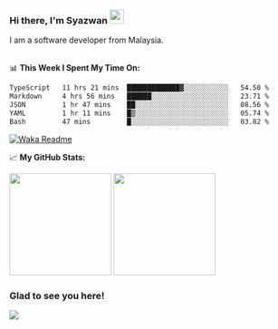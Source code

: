 ### Hi there, I'm Syazwan <img src="https://media.giphy.com/media/hvRJCLFzcasrR4ia7z/giphy.gif" width="25px">
I am a software developer from Malaysia.
<br/><br/>

📊 **This Week I Spent My Time On:**
<!--START_SECTION:waka-->

```txt
TypeScript   11 hrs 21 mins  █████████████▓░░░░░░░░░░░   54.50 %
Markdown     4 hrs 56 mins   ██████░░░░░░░░░░░░░░░░░░░   23.71 %
JSON         1 hr 47 mins    ██░░░░░░░░░░░░░░░░░░░░░░░   08.56 %
YAML         1 hr 11 mins    █▒░░░░░░░░░░░░░░░░░░░░░░░   05.74 %
Bash         47 mins         █░░░░░░░░░░░░░░░░░░░░░░░░   03.82 %
```

<!--END_SECTION:waka-->
[![Waka Readme](https://github.com/syazwanz/syazwanz/actions/workflows/wakatime.yml/badge.svg)](https://github.com/syazwanz/syazwanz/actions/workflows/wakatime.yml)

📈 **My GitHub Stats:**

<p>
  <img height="180em" src="https://github-readme-stats.vercel.app/api?username=syazwanz&show_icons=true&hide_border=false&&count_private=true&include_all_commits=true" />
  <img height="180em" src="https://github-readme-stats.vercel.app/api/top-langs/?username=syazwanz&exclude_repo=KNN-Image-Classification&show_icons=true&hide_border=false&layout=compact&langs_count=8"/>
</p>

### Glad to see you here!
![](https://visitor-badge.glitch.me/badge?page_id=syazwanz.syazwanz)

